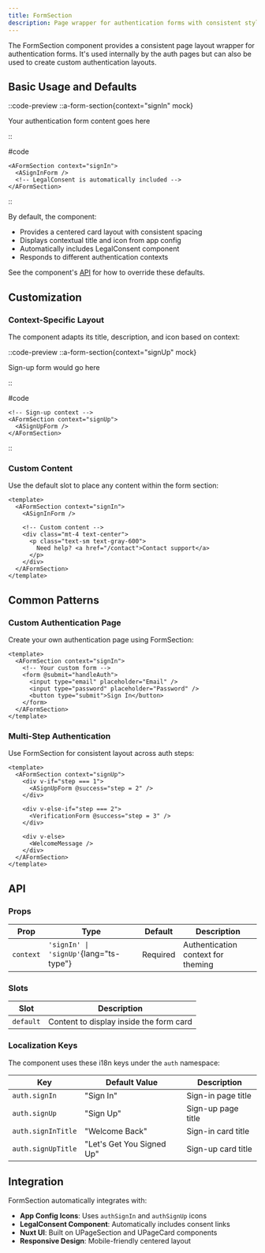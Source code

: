 ```yaml
---
title: FormSection
description: Page wrapper for authentication forms with consistent styling and layout
---
```


The FormSection component provides a consistent page layout wrapper for authentication forms. It's used internally by the auth pages but can also be used to create custom authentication layouts.

## Basic Usage and Defaults

::code-preview
::a-form-section{context="signIn" mock}
  <div class="text-center">
    <p>Your authentication form content goes here</p>
  </div>
::

#code

```vue
<AFormSection context="signIn">
  <ASignInForm />
  <!-- LegalConsent is automatically included -->
</AFormSection>
```
::

By default, the component:

- Provides a centered card layout with consistent spacing
- Displays contextual title and icon from app config
- Automatically includes LegalConsent component
- Responds to different authentication contexts

See the component's [API](#api) for how to override these defaults.

## Customization

### Context-Specific Layout

The component adapts its title, description, and icon based on context:

::code-preview
::a-form-section{context="signUp" mock}
  <div class="text-center">
    <p>Sign-up form would go here</p>
  </div>
::

#code

```vue
<!-- Sign-up context -->
<AFormSection context="signUp">
  <ASignUpForm />
</AFormSection>
```
::

### Custom Content

Use the default slot to place any content within the form section:

```vue
<template>
  <AFormSection context="signIn">
    <ASignInForm />
    
    <!-- Custom content -->
    <div class="mt-4 text-center">
      <p class="text-sm text-gray-600">
        Need help? <a href="/contact">Contact support</a>
      </p>
    </div>
  </AFormSection>
</template>
```

## Common Patterns

### Custom Authentication Page

Create your own authentication page using FormSection:

```vue [pages/custom-auth.vue]
<template>
  <AFormSection context="signIn">
    <!-- Your custom form -->
    <form @submit="handleAuth">
      <input type="email" placeholder="Email" />
      <input type="password" placeholder="Password" />
      <button type="submit">Sign In</button>
    </form>
  </AFormSection>
</template>
```

### Multi-Step Authentication

Use FormSection for consistent layout across auth steps:

```vue
<template>
  <AFormSection context="signUp">
    <div v-if="step === 1">
      <ASignUpForm @success="step = 2" />
    </div>
    
    <div v-else-if="step === 2">
      <VerificationForm @success="step = 3" />
    </div>
    
    <div v-else>
      <WelcomeMessage />
    </div>
  </AFormSection>
</template>
```

## API

### Props

| Prop      | Type                    | Default     | Description                           |
| --------- | ----------------------- | ----------- | ------------------------------------- |
| `context` | `'signIn' \| 'signUp'`{lang="ts-type"} | Required    | Authentication context for theming    |

### Slots

| Slot      | Description                                    |
| --------- | ---------------------------------------------- |
| `default` | Content to display inside the form card       |

### Localization Keys

The component uses these i18n keys under the `auth` namespace:

| Key                   | Default Value                        | Description              |
| --------------------- | ------------------------------------ | ------------------------ |
| `auth.signIn`         | "Sign In"                           | Sign-in page title       |
| `auth.signUp`         | "Sign Up"                           | Sign-up page title       |
| `auth.signInTitle`    | "Welcome Back"                      | Sign-in card title       |
| `auth.signUpTitle`    | "Let's Get You Signed Up"           | Sign-up card title       |

## Integration

FormSection automatically integrates with:

- **App Config Icons**: Uses `authSignIn` and `authSignUp` icons
- **LegalConsent Component**: Automatically includes consent links
- **Nuxt UI**: Built on UPageSection and UPageCard components
- **Responsive Design**: Mobile-friendly centered layout